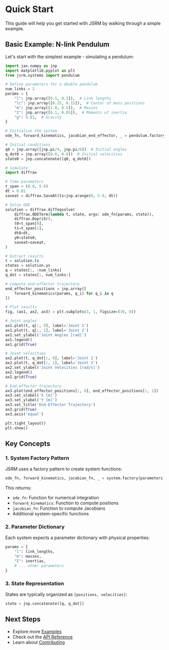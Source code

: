 # Quick Start

This guide will help you get started with JSRM by walking through a simple example.

## Basic Example: N-link Pendulum

Let's start with the simplest example - simulating a pendulum:

```python
import jax.numpy as jnp
import matplotlib.pyplot as plt
from jsrm.systems import pendulum

# Define parameters for a double pendulum
num_links = 2
params = {
    "l": jnp.array([0.5, 0.3]),  # Link lengths
    "lc": jnp.array([0.25, 0.15]),  # Center of mass positions
    "m": jnp.array([1.0, 0.5]),  # Masses
    "I": jnp.array([0.1, 0.05]),  # Moments of inertia
    "g": 9.81,  # Gravity
}

# Initialize the system
ode_fn, forward_kinematics, jacobian_end_effector, _ = pendulum.factory(num_links)

# Initial conditions
q0 = jnp.array([jnp.pi/4, jnp.pi/6])  # Initial angles
q_dot0 = jnp.array([0.0, 0.0])  # Initial velocities
state0 = jnp.concatenate([q0, q_dot0])

# Simulate
import diffrax

# Time parameters
t_span = (0.0, 5.0)
dt = 0.01
saveat = diffrax.SaveAt(ts=jnp.arange(0, 5.0, dt))

# Solve ODE
solution = diffrax.diffeqsolve(
    diffrax.ODETerm(lambda t, state, args: ode_fn(params, state)),
    diffrax.Dopri5(),
    t0=t_span[0],
    t1=t_span[1],
    dt0=dt,
    y0=state0,
    saveat=saveat,
)

# Extract results
t = solution.ts
states = solution.ys
q = states[:, :num_links]
q_dot = states[:, num_links:]

# Compute end-effector trajectory
end_effector_positions = jnp.array([
    forward_kinematics(params, q_i) for q_i in q
])

# Plot results
fig, (ax1, ax2, ax3) = plt.subplots(3, 1, figsize=(10, 8))

# Joint angles
ax1.plot(t, q[:, 0], label='Joint 1')
ax1.plot(t, q[:, 1], label='Joint 2')
ax1.set_ylabel('Joint Angles [rad]')
ax1.legend()
ax1.grid(True)

# Joint velocities
ax2.plot(t, q_dot[:, 0], label='Joint 1')
ax2.plot(t, q_dot[:, 1], label='Joint 2')
ax2.set_ylabel('Joint Velocities [rad/s]')
ax2.legend()
ax2.grid(True)

# End-effector trajectory
ax3.plot(end_effector_positions[:, 0], end_effector_positions[:, 1])
ax3.set_xlabel('X [m]')
ax3.set_ylabel('Y [m]')
ax3.set_title('End-Effector Trajectory')
ax3.grid(True)
ax3.axis('equal')

plt.tight_layout()
plt.show()
```

## Key Concepts

### 1. System Factory Pattern

JSRM uses a factory pattern to create system functions:

```python
ode_fn, forward_kinematics, jacobian_fn, _ = system.factory(parameters)
```

This returns:
- `ode_fn`: Function for numerical integration
- `forward_kinematics`: Function to compute positions
- `jacobian_fn`: Function to compute Jacobians
- Additional system-specific functions

### 2. Parameter Dictionary

Each system expects a parameter dictionary with physical properties:

```python
params = {
    "l": link_lengths,
    "m": masses,
    "I": inertias,
    # ... other parameters
}
```

### 3. State Representation

States are typically organized as `[positions, velocities]`:

```python
state = jnp.concatenate([q, q_dot])
```

## Next Steps

- Explore more [Examples](examples.md)
- Check out the [API Reference](../api/systems.md)
- Learn about [Contributing](../development/contributing.md)
